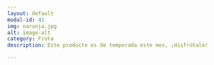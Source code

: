 ```yaml
---
layout: default
modal-id: 41
img: naranja.jpg
alt: image-alt
category: Fruta
description: Este producto es de temporada este mes, ¡disfrútalo!

---
```

